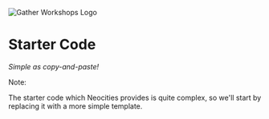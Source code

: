 ![Gather Workshops Logo](/Building-the-Web/slideshow/images/gw_logo_header.png)

# Starter Code
_Simple as copy-and-paste!_


Note:

The starter code which Neocities provides is quite complex, so we'll start by replacing it with a more simple template.